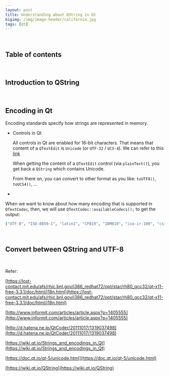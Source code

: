 ```yaml
---
layout: post
title: Understanding about QString in Qt
bigimg: /img/image-header/california.jpg
tags: [Qt]
---
```



<br>

## Table of contents



<br>

## Introduction to QString 





<br>

## Encoding in Qt
Encoding standards specify how strings are represented in memory. 

- Controls in Qt

    All controls in Qt are enabled for 16-bit characters. That means that content of a ```QTextEdit``` is ```Unicode``` (or ```UTF-32``` / ```UCS-4```). We can refer to this [link](https://developer.nokia.com/Community/Discussion/showthread.php)

    When getting the content of a ```QTextEdit``` control (via ```plainText()```), you get back a ```QString``` which contains Unicode.

    From there on, you can convert to other format as you like: ```toUTF8()```, ```toUCS4()```, ...

- 

When we want to know about how many encoding that is supported in ```QTextCodec```, then, we will use ```QTextCodec::availableCodecs();``` to get the output:

```bat
("UTF-8", "ISO-8859-1", "latin1", "CP819", "IBM819", "iso-ir-100", "csISOLatin1", "ISO-8859-15", "latin9", "UTF-32LE", "UTF-32BE", "UTF-32", "UTF-16LE", "UTF-16BE", "UTF-16", "System", "roman8", "hp-roman8", "csHPRoman8", "TIS-620", "ISO 8859-11", "WINSAMI2", "WS2", "Apple Roman", "macintosh", "MacRoman", "windows-1258", "CP1258", "windows-1257", "CP1257", "windows-1256", "CP1256", "windows-1255", "CP1255", "windows-1254", "CP1254", "windows-1253", "CP1253", "windows-1252", "CP1252", "windows-1251", "CP1251", "windows-1250", "CP1250", "IBM866", "CP866", "csIBM866", "IBM874", "CP874", "IBM850", "CP850", "csPC850Multilingual", "ISO-8859-16", "iso-ir-226", "latin10", "ISO-8859-14", "iso-ir-199", "latin8", "iso-celtic", "ISO-8859-13", "ISO-8859-10", "iso-ir-157", "latin6", "ISO-8859-10:1992", "csISOLatin6", "ISO-8859-9", "iso-ir-148", "latin5", "csISOLatin5", "ISO-8859-8", "ISO 8859-8-I", "iso-ir-138", "hebrew", "csISOLatinHebrew", "ISO-8859-7", "ECMA-118", "greek", "iso-ir-126", "csISOLatinGreek", "ISO-8859-6", "ISO-8859-6-I", "ECMA-114", "ASMO-708", "arabic", "iso-ir-127", "csISOLatinArabic", "ISO-8859-5", "cyrillic", "iso-ir-144", "csISOLatinCyrillic", "ISO-8859-4", "latin4", "iso-ir-110", "csISOLatin4", "ISO-8859-3", "latin3", "iso-ir-109", "csISOLatin3", "ISO-8859-2", "latin2", "iso-ir-101", "csISOLatin2", "KOI8-U", "KOI8-RU", "KOI8-R", "csKOI8R", "Iscii-Mlm", "Iscii-Knd", "Iscii-Tlg", "Iscii-Tml", "Iscii-Ori", "Iscii-Gjr", "Iscii-Pnj", "Iscii-Bng", "Iscii-Dev", "TSCII", "GB18030", "GBK", "GB2312", "CP936", "MS936", "windows-936", "EUC-JP", "ISO-2022-JP", "Shift_JIS", "JIS7", "SJIS", "MS_Kanji", "EUC-KR", "cp949", "Big5", "Big5-HKSCS", "Big5-ETen", "CP950")
```

<br>

## Convert between QString and UTF-8




<br>



Refer:

[https://lost-contact.mit.edu/afs/rhic.bnl.gov/i386_redhat72/opt/star/rh80_gcc32/qt-x11-free-3.3.1/doc/html/i18n.html](https://lost-contact.mit.edu/afs/rhic.bnl.gov/i386_redhat72/opt/star/rh80_gcc32/qt-x11-free-3.3.1/doc/html/i18n.html)

[http://www.informit.com/articles/article.aspx?p=1405555](http://www.informit.com/articles/article.aspx?p=1405555)

[http://d.hatena.ne.jp/QtCoder/20111017/1319037498](http://d.hatena.ne.jp/QtCoder/20111017/1319037498)

[https://wiki.qt.io/Strings_and_encodings_in_Qt](https://wiki.qt.io/Strings_and_encodings_in_Qt)

[https://doc.qt.io/qt-5/unicode.html](https://doc.qt.io/qt-5/unicode.html)

[https://wiki.qt.io/QString](https://wiki.qt.io/QString)